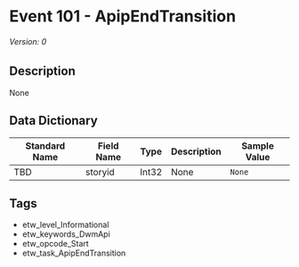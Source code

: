 # Event 101 - ApipEndTransition
###### Version: 0

## Description
None

## Data Dictionary
|Standard Name|Field Name|Type|Description|Sample Value|
|---|---|---|---|---|
|TBD|storyid|Int32|None|`None`|

## Tags
* etw_level_Informational
* etw_keywords_DwmApi
* etw_opcode_Start
* etw_task_ApipEndTransition